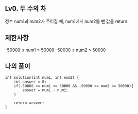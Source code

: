 ## Lv0. 두 수의 차
정수 num1과 num2가 주어질 때, num1에서 num2를 뺀 값을 return

## 제한사항

-50000 ≤ num1 ≤ 50000
-50000 ≤ num2 ≤ 50000

## 나의 풀이
```
int solution(int num1, int num2) {
    int answer = 0;
    if(-50000 <= num1 <= 50000 && -50000 <= num2 <= 50000){
        answer = num1 - num2;      
    }

    return answer;
}
```
